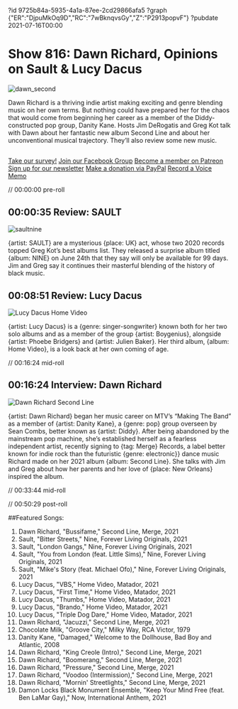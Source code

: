 ?id 9725b84a-5935-4a1a-87ee-2cd29866afa5
?graph {"ER":"DjpuMkOq9D","RC":"7wBknqvsGy","Z":"P2913popvF"}
?pubdate 2021-07-16T00:00
# Show 816: Dawn Richard, Opinions on Sault & Lucy Dacus
![dawn_second](https://static.soundopinions.org/images/2021/dawn_richard.jpeg)

Dawn Richard is a thriving indie artist making exciting and genre blending music on her own terms. But nothing could have prepared her for the chaos that would come from beginning her career as a member of the Diddy-constructed pop group, Danity Kane. Hosts Jim DeRogatis and Greg Kot talk with Dawn about her fantastic new album Second Line and about her unconventional musical trajectory. They’ll also review some new music.  


##
[Take our survey!](https://bit.ly/3i4BWdinsn)
[Join our Facebook Group](https://bit.ly/3sivr9T)
[Become a member on Patreon](https://bit.ly/3slWZvc)
[Sign up for our newsletter](https://bit.ly/3eEvRnG)
[Make a donation via PayPal](https://bit.ly/3dmt9lU)
[Record a Voice Memo](https://bit.ly/2RyD5Ah)



// 00:00:00 pre-roll

## 00:00:35 Review: SAULT
![saultnine](https://static.soundopinions.org/images/2021/sault-nine.jpeg)

{artist: SAULT} are a mysterious {place: UK} act, whose two 2020 records topped Greg Kot’s best albums list. They released a surprise album titled {album: NINE} on June 24th that they say will only be available for 99 days. Jim and Greg say it continues their masterful blending of the history of black music. 

## 00:08:51 Review: Lucy Dacus

![Lucy Dacus Home Video](https://static.soundopinions.org/assets/816/ER12.jpg)

{artist: Lucy Dacus} is a {genre: singer-songwriter} known both for her two solo albums and as a member of the group {artist: Boygenius}, alongside {artist: Phoebe Bridgers} and {artist: Julien Baker}. Her third album, {album: Home Video}, is a look back at her own coming of age. 


// 00:16:24 mid-roll


## 00:16:24 Interview: Dawn Richard

![Dawn Richard Second Line](https://static.soundopinions.org/assets/816/RC12.jpg)

{artist: Dawn Richard} began her music career on MTV’s “Making The Band” as a member of {artist: Danity Kane}, a {genre: pop} group overseen by Sean Combs, better known as {artist: Diddy}. After being abandoned by the mainstream pop machine, she’s established herself as a fearless independent artist, recently signing to {tag: Merge} Records, a label better known for indie rock than the futuristic {genre: electronic}} dance music Richard made on her 2021 album {album: Second Line}. She talks with Jim and Greg about how her parents and her love of {place: New Orleans} inspired the album. 



// 00:33:44 mid-roll

// 00:50:29 post-roll


##Featured Songs:
1. Dawn Richard, "Bussifame," Second Line, Merge, 2021
1. Sault, "Bitter Streets," Nine, Forever Living Originals, 2021
1. Sault, "London Gangs," Nine, Forever Living Originals, 2021
1. Sault, "You from London (feat. Little Sims)," Nine, Forever Living Originals, 2021
1. Sault, "Mike's Story (feat. Michael Ofo)," Nine, Forever Living Originals, 2021
1. Lucy Dacus, "VBS," Home Video, Matador, 2021
1. Lucy Dacus, "First Time," Home Video, Matador, 2021
1. Lucy Dacus, "Thumbs," Home Video, Matador, 2021
1. Lucy Dacus, "Brando," Home Video, Matador, 2021
1. Lucy Dacus, "Triple Dog Dare," Home Video, Matador, 2021
1. Dawn Richard, "Jacuzzi," Second Line, Merge, 2021
1. Chocolate Milk, "Groove City," Milky Way, RCA Victor, 1979
1. Danity Kane, "Damaged," Welcome to the Dollhouse, Bad Boy and Atlantic, 2008
1. Dawn Richard, "King Creole (Intro)," Second Line, Merge, 2021
1. Dawn Richard, "Boomerang," Second Line, Merge, 2021
1. Dawn Richard, "Pressure," Second Line, Merge, 2021
1. Dawn Richard, "Voodoo (Intermission)," Second Line, Merge, 2021
1. Dawn Richard, "Mornin' Streetlights," Second Line, Merge, 2021
1. Damon Locks Black Monument Ensemble, "Keep Your Mind Free (feat. Ben LaMar Gay)," Now, International Anthem, 2021